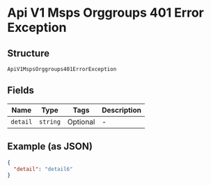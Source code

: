 
# Api V1 Msps Orggroups 401 Error Exception

## Structure

`ApiV1MspsOrggroups401ErrorException`

## Fields

| Name | Type | Tags | Description |
|  --- | --- | --- | --- |
| `detail` | `string` | Optional | - |

## Example (as JSON)

```json
{
  "detail": "detail6"
}
```

